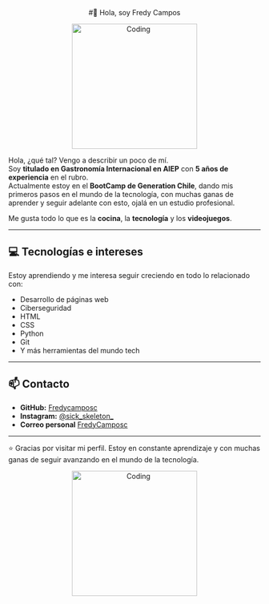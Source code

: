 <div align="center">
#👋 Hola, soy Fredy Campos
<p align="center">

<img alt="Coding" width="250" src="https://media2.giphy.com/media/v1.Y2lkPTc5MGI3NjExdGd3OWhuY2g4cGFkbzg1bmc0c3lzZTVtb2pwcmw1dDhicGxuZjFzOCZlcD12MV9pbnRlcm5hbF9naWZfYnlfaWQmY3Q9Zw/3o6fJ5z2bgCLBshZUA/giphy.gif">
</div>

Hola, ¿qué tal? Vengo a describir un poco de mí.  
Soy **titulado en Gastronomía Internacional en AIEP** con **5 años de experiencia** en el rubro.  
Actualmente estoy en el **BootCamp de Generation Chile**, dando mis primeros pasos en el mundo de la tecnología, con muchas ganas de aprender y seguir adelante con esto, ojalá en un estudio profesional.  

Me gusta todo lo que es la **cocina**, la **tecnología** y los **videojuegos**.

---
 
## 💻 Tecnologías e intereses

Estoy aprendiendo y me interesa seguir creciendo en todo lo relacionado con:
  
- Desarrollo de páginas web  
- Ciberseguridad  
- HTML  
- CSS  
- Python  
- Git  
- Y más herramientas del mundo tech

---

## 📫 Contacto

- **GitHub:** [Fredycamposc](https://github.com/Fredycamposc)  
- **Instagram:** [@sick_skeleton_](https://www.instagram.com/sick_skeleton_/)
- **Correo personal** [FredyCamposc](https://myaccount.google.com/u/1/?utm_source=sign_in_no_continue&pli=1&pageId=none)
---

⭐ Gracias por visitar mi perfil. Estoy en constante aprendizaje y con muchas ganas de seguir avanzando en el mundo de la tecnología.
</p>

<div align="center">
  <img alt="Coding" width="250"
  src="https://media2.giphy.com/media/v1.Y2lkPTc5MGI3NjExc2llcjcwNmM1amdtZXJtb2x6MThhanZqNDk4YTFybW1qZHVlbjk0ciZlcD12MV9pbnRlcm5hbF9naWZfYnlfaWQmY3Q9Zw/3ohhwfAa9rbXaZe86c/giphy.gif">
</div>

